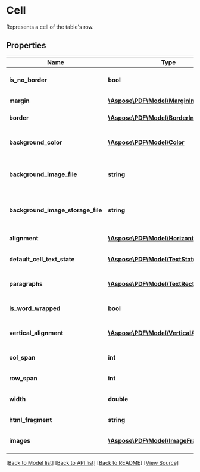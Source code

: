﻿# Cell
Represents a cell of the table's row.

## Properties
Name | Type | Description | Notes
------------ | ------------- | ------------- | -------------
**is_no_border** | **bool** | Gets or sets the cell have border. | [optional]
**margin** | [**\Aspose\PDF\Model\MarginInfo**](MarginInfo.md) | Gets or sets the padding. | [optional]
**border** | [**\Aspose\PDF\Model\BorderInfo**](BorderInfo.md) | Gets or sets the border. | [optional]
**background_color** | [**\Aspose\PDF\Model\Color**](Color.md) | Gets or sets the background color. | [optional]
**background_image_file** | **string** | Gets or sets the background image file. | [optional]
**background_image_storage_file** | **string** | Gets or sets path of the background image file from storage. | [optional]
**alignment** | [**\Aspose\PDF\Model\HorizontalAlignment**](HorizontalAlignment.md) | Gets or sets the alignment. | [optional]
**default_cell_text_state** | [**\Aspose\PDF\Model\TextState**](TextState.md) | Gets or sets the default cell text state. | [optional]
**paragraphs** | [**\Aspose\PDF\Model\TextRect[]**](TextRect.md) | Gets or sets the cell's formatted text. | [optional]
**is_word_wrapped** | **bool** | Gets or sets the cell's text word wrapped. | [optional]
**vertical_alignment** | [**\Aspose\PDF\Model\VerticalAlignment**](VerticalAlignment.md) | Gets or sets the vertical alignment. | [optional]
**col_span** | **int** | Gets or sets the column span. | [optional]
**row_span** | **int** | Gets or sets the row span. | [optional]
**width** | **double** | Gets or sets the column width. | [optional]
**html_fragment** | **string** | Gets or sets Html fragment. | [optional]
**images** | [**\Aspose\PDF\Model\ImageFragment[]**](ImageFragment.md) | Gets or sets ImageFragment list. | [optional]

[[Back to Model list]](../README.md#documentation-for-models) [[Back to API list]](../README.md#documentation-for-api-endpoints) [[Back to README]](../README.md) [[View Source]](../src/Aspose/PDF/Model/Cell.php)

